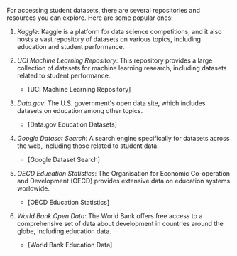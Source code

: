 For accessing student datasets, there are several repositories and resources you can explore. Here are some popular ones:

1. *Kaggle*: Kaggle is a platform for data science competitions, and it also hosts a vast repository of datasets on various topics, including education and student performance.
   
2. *UCI Machine Learning Repository*: This repository provides a large collection of datasets for machine learning research, including datasets related to student performance.
   - [UCI Machine Learning Repository]

3. *Data.gov*: The U.S. government's open data site, which includes datasets on education among other topics.
   - [Data.gov Education Datasets]

4. *Google Dataset Search*: A search engine specifically for datasets across the web, including those related to student data.
   - [Google Dataset Search]

5. *OECD Education Statistics*: The Organisation for Economic Co-operation and Development (OECD) provides extensive data on education systems worldwide.
   - [OECD Education Statistics]

6. *World Bank Open Data*: The World Bank offers free access to a comprehensive set of data about development in countries around the globe, including education data.
   - [World Bank Education Data]

